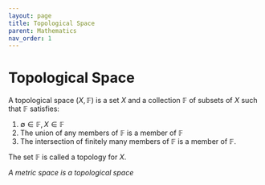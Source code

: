 ```yaml
---
layout: page
title: Topological Space
parent: Mathematics
nav_order: 1
---
```


# Topological Space

A topological space $(X, \mathbb{F})$ is a set $X$ and a collection $\mathbb{F}$ of subsets of $X$ such that $\mathbb{F}$ satisfies:

1. $\emptyset \in \mathbb{F}, X \in \mathbb{F}$
2. The union of any members of $\mathbb{F}$ is a member of $\mathbb{F}$
3. The intersection of finitely many members of $\mathbb{F}$ is a member of $\mathbb{F}$.

The set $\mathbb{F}$ is called a topology for $X$.

_A metric space is a topological space_
